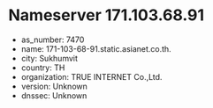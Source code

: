 # Nameserver 171.103.68.91

* as_number: 7470
* name: 171-103-68-91.static.asianet.co.th.
* city: Sukhumvit
* country: TH
* organization: TRUE INTERNET Co.,Ltd.
* version: Unknown
* dnssec: Unknown

